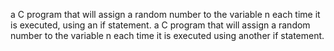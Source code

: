 a C program that will assign a random number to the variable n each time it is executed, using an if statement.
a C program that will assign a random number to the variable n each time it is executed using another if statement.

